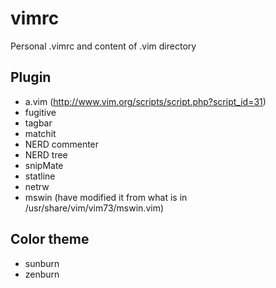 # vimrc

Personal .vimrc and content of .vim directory

## Plugin
* a.vim (http://www.vim.org/scripts/script.php?script_id=31)
* fugitive
* tagbar
* matchit
* NERD commenter
* NERD tree
* snipMate
* statline
* netrw
* mswin (have modified it from what is in /usr/share/vim/vim73/mswin.vim)

## Color theme
* sunburn
* zenburn
